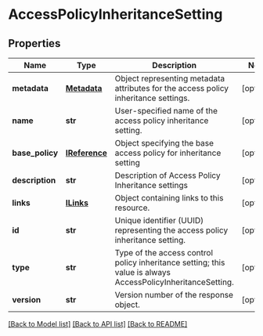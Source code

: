 # AccessPolicyInheritanceSetting

## Properties
Name | Type | Description | Notes
------------ | ------------- | ------------- | -------------
**metadata** | [**Metadata**](Metadata.md) | Object representing metadata attributes for the access policy inheritance settings. | [optional] 
**name** | **str** | User-specified name of the access policy inheritance setting. | [optional] 
**base_policy** | [**IReference**](IReference.md) | Object specifying the base access policy for inheritance setting | [optional] 
**description** | **str** | Description of Access Policy Inheritance settings | [optional] 
**links** | [**ILinks**](ILinks.md) | Object containing links to this resource. | [optional] 
**id** | **str** | Unique identifier (UUID) representing the access policy inheritance setting. | [optional] 
**type** | **str** | Type of the access control policy inheritance setting; this value is always AccessPolicyInheritanceSetting. | [optional] 
**version** | **str** | Version number of the response object. | [optional] 

[[Back to Model list]](../README.md#documentation-for-models) [[Back to API list]](../README.md#documentation-for-api-endpoints) [[Back to README]](../README.md)


